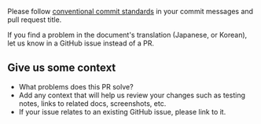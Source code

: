 <!-- Thanks for contributing to our docs! -->

<!-- For Japanese readers: 
もしドキュメントの日本語訳で問題を見つけた場合はPRではなくissueを提出してください。
日本語訳へのPRについてはまだ取り込む準備ができていません。-->

Please follow [conventional commit standards](https://www.conventionalcommits.org/en/v1.0.0/)
in your commit messages and pull request title.

If you find a problem in the document's translation (Japanese, or Korean), let us know in a GitHub issue instead of a PR.

## Give us some context

* What problems does this PR solve?
* Add any context that will help us review your changes such as testing notes,
  links to related docs, screenshots, etc.
* If your issue relates to an existing GitHub issue, please link to it.
